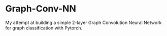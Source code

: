 # Graph-Conv-NN
My attempt at building a simple 2-layer Graph Convolution Neural Network for graph classification with Pytorch.
